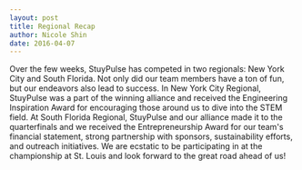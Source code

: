 ```yaml
---
layout: post
title: Regional Recap
author: Nicole Shin
date: 2016-04-07
---
```

Over the few weeks, StuyPulse has competed in two regionals: New York City and South Florida. Not only did our team members have a ton of fun, but our endeavors also lead to success. In New York City Regional, StuyPulse was a part of the winning alliance and received the Engineering Inspiration Award for encouraging those around us to dive into the STEM field. At South Florida Regional, StuyPulse and our alliance made it to the quarterfinals and we received the Entrepreneurship Award for our team's financial statement, strong partnership with sponsors, sustainability efforts, and outreach initiatives. We are ecstatic to be participating in at the championship at St. Louis and look forward to the great road ahead of us!